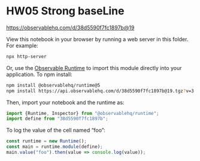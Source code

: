 # HW05 Strong baseLine

https://observablehq.com/d/38d5590f7fc1897b@19

View this notebook in your browser by running a web server in this folder. For
example:

~~~sh
npx http-server
~~~

Or, use the [Observable Runtime](https://github.com/observablehq/runtime) to
import this module directly into your application. To npm install:

~~~sh
npm install @observablehq/runtime@5
npm install https://api.observablehq.com/d/38d5590f7fc1897b@19.tgz?v=3
~~~

Then, import your notebook and the runtime as:

~~~js
import {Runtime, Inspector} from "@observablehq/runtime";
import define from "38d5590f7fc1897b";
~~~

To log the value of the cell named “foo”:

~~~js
const runtime = new Runtime();
const main = runtime.module(define);
main.value("foo").then(value => console.log(value));
~~~
